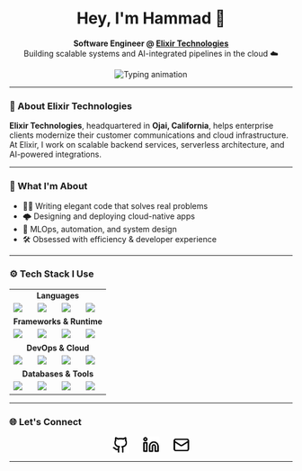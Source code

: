 <h1 align="center">Hey, I'm Hammad 👋</h1>
<p align="center">
  <strong>Software Engineer @ <a href="https://www.elixir.com" target="_blank">Elixir Technologies</a></strong><br/>
  Building scalable systems and AI-integrated pipelines in the cloud ☁️
</p>

<p align="center">
  <img src="https://readme-typing-svg.herokuapp.com?font=Space+Grotesk&size=22&pause=1000&color=B2CBE5&center=true&vCenter=true&width=435&lines=Code.+Cloud.+Coffee.;Writing+clean+scalable+code.;Automating+the+boring+stuff." alt="Typing animation" />
</p>

---

### 🏢 About Elixir Technologies

**Elixir Technologies**, headquartered in **Ojai, California**, helps enterprise clients modernize their customer communications and cloud infrastructure.  
At Elixir, I work on scalable backend services, serverless architecture, and AI-powered integrations.

---

### 🧠 What I'm About

- 🧑‍💻 Writing elegant code that solves real problems  
- 🌩️ Designing and deploying cloud-native apps  
- 🤖 MLOps, automation, and system design  
- 🛠️ Obsessed with efficiency & developer experience

---

### ⚙️ Tech Stack I Use

<table align="center">
  <tr>
    <td align="center" colspan="4"><strong>Languages</strong></td>
  </tr>
  <tr>
    <td><img src="https://skillicons.dev/icons?i=python" width="40"/></td>
    <td><img src="https://skillicons.dev/icons?i=java" width="40"/></td>
    <td><img src="https://skillicons.dev/icons?i=javascript" width="40"/></td>
    <td><img src="https://skillicons.dev/icons?i=cpp" width="40"/></td>
  </tr>
  <tr>
    <td align="center" colspan="4"><strong>Frameworks & Runtime</strong></td>
  </tr>
  <tr>
    <td><img src="https://skillicons.dev/icons?i=nodejs" width="40"/></td>
    <td><img src="https://skillicons.dev/icons?i=flask" width="40"/></td>
    <td><img src="https://skillicons.dev/icons?i=django" width="40"/></td>
    <td><img src="https://skillicons.dev/icons?i=aws" width="40"/></td>
  </tr>
  <tr>
    <td align="center" colspan="4"><strong>DevOps & Cloud</strong></td>
  </tr>
  <tr>
    <td><img src="https://skillicons.dev/icons?i=lambda" width="40"/></td>
    <td><img src="https://skillicons.dev/icons?i=docker" width="40"/></td>
    <td><img src="https://skillicons.dev/icons?i=kubernetes" width="40"/></td>
    <td><img src="https://skillicons.dev/icons?i=git" width="40"/></td>
  </tr>
  <tr>
    <td align="center" colspan="4"><strong>Databases & Tools</strong></td>
  </tr>
  <tr>
    <td><img src="https://skillicons.dev/icons?i=postgres" width="40"/></td>
    <td><img src="https://skillicons.dev/icons?i=mongodb" width="40"/></td>
    <td><img src="https://skillicons.dev/icons?i=github" width="40"/></td>
    <td><img src="https://skillicons.dev/icons?i=vscode" width="40"/></td>
  </tr>
</table>


---

### 🌐 Let's Connect

<p align="center">
  <a href="https://github.com/hammad-codes" target="_blank" style="display: inline-block; margin-right: 20px; text-decoration: none;">
    <img src="https://raw.githubusercontent.com/lucide-icons/lucide/main/icons/github.svg" alt="GitHub" width="30" height="30" style="vertical-align: middle;" />
  </a>
  <a href="https://linkedin.com/in/hammad-habib" target="_blank" style="display: inline-block; margin-right: 20px; text-decoration: none;">
    <img src="https://raw.githubusercontent.com/lucide-icons/lucide/main/icons/linkedin.svg" alt="LinkedIn" width="30" height="30" style="vertical-align: middle;" />
  </a>
  <a href="mailto:your.email@example.com" style="display: inline-block; text-decoration: none;">
    <img src="https://raw.githubusercontent.com/lucide-icons/lucide/main/icons/mail.svg" alt="Email" width="30" height="30" style="vertical-align: middle;" />
  </a>
</p>

---
